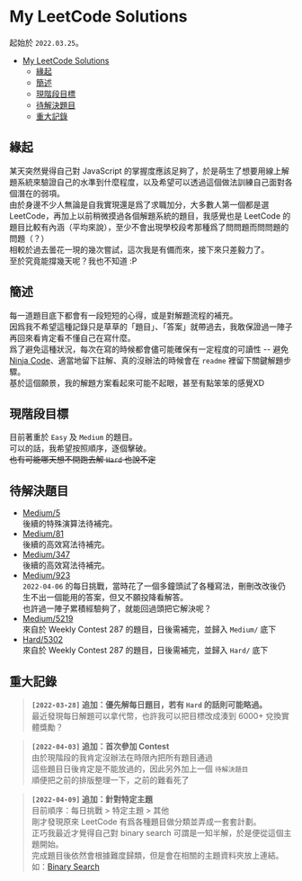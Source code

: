 # My LeetCode Solutions

起始於 `2022.03.25`。

<!-- TOC -->

- [My LeetCode Solutions](#my-leetcode-solutions)
  - [緣起](#緣起)
  - [簡述](#簡述)
  - [現階段目標](#現階段目標)
  - [待解決題目](#待解決題目)
  - [重大記錄](#重大記錄)

<!-- /TOC -->

## 緣起
某天突然覺得自己對 JavaScript 的掌握度應該足夠了，於是萌生了想要用線上解題系統來驗證自己的水準到什麼程度，以及希望可以透過這個做法訓練自己面對各個潛在的弱項。  
由於身邊不少人無論是自我實現還是爲了求職加分，大多數人第一個都是選 LeetCode，再加上以前稍微摸過各個解題系統的題目，我感覺也是 LeetCode 的題目比較有內涵（平均來說），至少不會出現學校段考那種爲了問問題而問問題的問題（？）    
相較於過去曇花一現的幾次嘗試，這次我是有備而來，接下來只差毅力了。  
至於究竟能撐幾天呢？我也不知道 :P

## 簡述

每一道題目底下都會有一段短短的心得，或是對解題流程的補充。  
因爲我不希望這種記錄只是草草的「題目」、「答案」就帶過去，我敢保證過一陣子再回來看肯定看不懂自己在寫什麼。  
爲了避免這種狀況，每次在寫的時候都會儘可能確保有一定程度的可讀性 -- 避免 [Ninja Code](https://javascript.info/ninja-code)、適當地留下註解、真的沒辦法的時候會在 `readme` 裡留下關鍵解題步驟。  
基於這個願景，我的解題方案看起來可能不起眼，甚至有點笨笨的感覺XD

## 現階段目標

目前著重於 `Easy` 及 `Medium` 的題目。  
可以的話，我希望按照順序，逐個擊破。  
~~也有可能哪天想不開跑去解 `Hard` 也說不定~~

## 待解決題目
* [Medium/5](Medium/5.%20Longest%20Palindromic%20Substring/readme.md)  
後續的特殊演算法待補完。
* [Medium/81](Medium/81.%20Search%20in%20Rotated%20Sorted%20Array%20II/readme.md)  
後續的高效寫法待補完。
* [Medium/347](Medium/347.%20Top%20K%20Frequent%20Elements/readme.md)  
後續的高效寫法待補完。
* [Medium/923](Medium/923.%203Sum%20With%20Multiplicity/readme.md)  
`2022-04-06` 的每日挑戰，當時花了一個多鐘頭試了各種寫法，刪刪改改後仍生不出一個能用的答案，但又不願投降看解答。  
也許過一陣子累積經驗夠了，就能回過頭把它解決呢？
* [Medium/5219](Contest/Weekly/287/3.5219/readme.md)  
來自於 Weekly Contest 287 的題目，日後需補完，並歸入 `Medium/` 底下
* [Hard/5302](Contest/Weekly/287/4.5302/readme.md)  
來自於 Weekly Contest 287 的題目，日後需補完，並歸入 `Hard/` 底下


## 重大記錄
> **`[2022-03-28]` 追加：優先解每日題目，若有 `Hard` 的話則可能略過。**  
> 最近發現每日解題可以拿代幣，也許我可以把目標改成湊到 6000+ 兌換實體獎勵？

> **`[2022-04-03]` 追加：首次參加 Contest**  
> 由於現階段的我肯定沒辦法在時限內把所有題目通過  
> 這些題目日後肯定是不能放過的，因此另外加上一個 `待解決題目`  
> 順便把之前的排版整理一下，之前的難看死了

> **`[2022-04-09]` 追加：針對特定主題**  
> 目前順序：每日挑戰 > 特定主題 > 其他  
> 剛才發現原來 LeetCode 有爲各種題目做分類並弄成一套套計劃。  
> 正巧我最近才覺得自己對 binary search 可謂是一知半解，於是便從這個主題開始。  
> 完成題目後依然會根據難度歸類，但是會在相關的主題資料夾放上連結。如：[Binary Search](StudyPlan/BinarySearch/readme.md)  
> 
